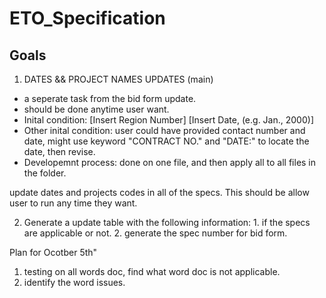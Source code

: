 # ETO_Specification




## Goals
1. DATES && PROJECT NAMES UPDATES (main)
 - a seperate task from the bid form update.
 - should be done anytime user want.
 - Inital condition: [Insert Region Number] [Insert Date, (e.g. Jan., 2000)]
 - Other inital condition: user could have provided contact number and date, might use keyword "CONTRACT NO." and "DATE:" to locate the date, then revise.
 - Developemnt process: done on one file, and then apply all to all files in the folder.
 
 
 
 
update dates and projects codes in all of the specs. This should be allow user to run any time they want.

2. Generate a update table with the following information: 1. if the specs are applicable or not. 2. generate the spec number for bid form.


Plan for Ocotber 5th"

1. testing on all words doc, find what word doc is not applicable.
2. identify the word issues.
